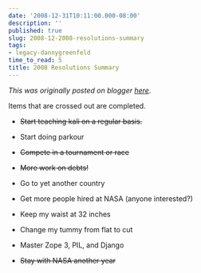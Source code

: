```yaml
---
date: '2008-12-31T10:11:00.000-08:00'
description: ''
published: true
slug: 2008-12-2008-resolutions-summary
tags:
- legacy-dannygreenfeld
time_to_read: 5
title: 2008 Resolutions Summary
---
```


*This was originally posted on blogger [here](https://dannygreenfeld.blogspot.com/2008/12/2008-resolutions-summary.html)*.

Items that are crossed out are completed.<br /><ul><li><strike>Start teaching kali on a regular basis.</strike></li></ul><ul><li>Start doing parkour</li></ul><ul><li><strike>Compete in a tournament or race</strike></li></ul><ul><li><strike>More work on debts!</strike></li></ul><ul><li>Go to yet another country</li></ul><ul><li>Get more people hired at NASA (anyone interested?)</li></ul><ul><li>Keep my waist at 32 inches</li></ul><ul><li>Change my tummy from flat to cut</li></ul><ul><li>Master Zope 3, PIL, and Django</li></ul><ul><li><strike>Stay with NASA another year</strike></li></ul>